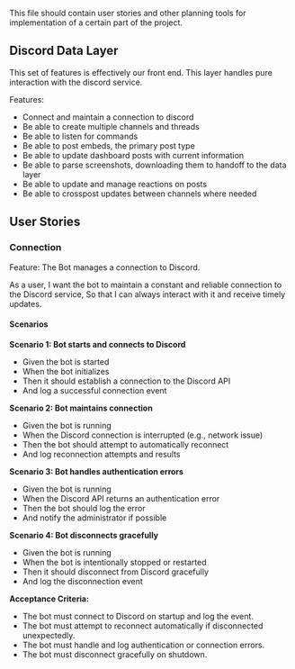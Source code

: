 This file should contain user stories and other planning tools for implementation of a certain part of the project.


## Discord Data Layer

This set of features is effectively our front end. This layer handles pure interaction with the discord service.

Features:

* Connect and maintain a connection to discord
* Be able to create multiple channels and threads
* Be able to listen for commands
* Be able to post embeds, the primary post type
* Be able to update dashboard posts with current information
* Be able to parse screenshots, downloading them to handoff to the data layer
* Be able to update and manage reactions on posts
* Be able to crosspost updates between channels where needed


## User Stories

### Connection

Feature: The Bot manages a connection to Discord.

As a user,
I want the bot to maintain a constant and reliable connection to the Discord service,
So that I can always interact with it and receive timely updates.

#### Scenarios

**Scenario 1: Bot starts and connects to Discord**
- Given the bot is started
- When the bot initializes
- Then it should establish a connection to the Discord API
- And log a successful connection event

**Scenario 2: Bot maintains connection**
- Given the bot is running
- When the Discord connection is interrupted (e.g., network issue)
- Then the bot should attempt to automatically reconnect
- And log reconnection attempts and results

**Scenario 3: Bot handles authentication errors**
- Given the bot is running
- When the Discord API returns an authentication error
- Then the bot should log the error
- And notify the administrator if possible

**Scenario 4: Bot disconnects gracefully**
- Given the bot is running
- When the bot is intentionally stopped or restarted
- Then it should disconnect from Discord gracefully
- And log the disconnection event

**Acceptance Criteria:**
- The bot must connect to Discord on startup and log the event.
- The bot must attempt to reconnect automatically if disconnected unexpectedly.
- The bot must handle and log authentication or connection errors.
- The bot must disconnect gracefully on shutdown.
